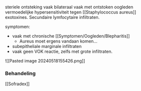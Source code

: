 steriele ontsteking
vaak bilateraal
vaak met ontstoken oogleden
vermoedelijke hypersensitiviteit tegen [[Staphylococcus aureus]] exotoxines.
Secundaire lymfocytaire infiltraten.

symptomen:
- vaak met chronische [[Symptomen/Oogleden/Blepharitis]]
	- Aureus moet ergens vandaan komen...
- subepitheliale marginale infiltraten
- vaak geen VOK reactie, zelfs met grote infiltraten.

![[Pasted image 20240518155426.png]]
### Behandeling
[[Sofradex]] 